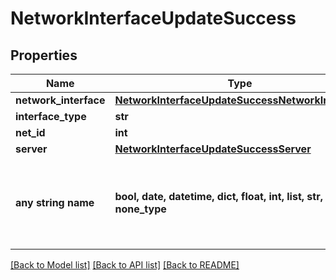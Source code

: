 # NetworkInterfaceUpdateSuccess


## Properties
Name | Type | Description | Notes
------------ | ------------- | ------------- | -------------
**network_interface** | [**NetworkInterfaceUpdateSuccessNetworkInterface**](NetworkInterfaceUpdateSuccessNetworkInterface.md) |  | [optional] 
**interface_type** | **str** |  | [optional] 
**net_id** | **int** |  | [optional] 
**server** | [**NetworkInterfaceUpdateSuccessServer**](NetworkInterfaceUpdateSuccessServer.md) |  | [optional] 
**any string name** | **bool, date, datetime, dict, float, int, list, str, none_type** | any string name can be used but the value must be the correct type | [optional]

[[Back to Model list]](../README.md#documentation-for-models) [[Back to API list]](../README.md#documentation-for-api-endpoints) [[Back to README]](../README.md)


